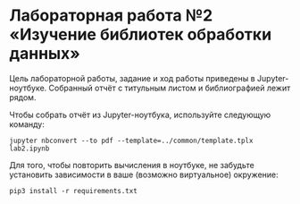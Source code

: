 # Лабораторная работа №2 «Изучение библиотек обработки данных»

Цель лабораторной работы, задание и ход работы приведены в Jupyter-ноутбуке. Собранный отчёт с титульным листом и библиографией лежит рядом.

Чтобы собрать отчёт из Jupyter-ноутбука, используйте следующую команду:

```
jupyter nbconvert --to pdf --template=../common/template.tplx lab2.ipynb
```

Для того, чтобы повторить вычисления в ноутбуке, не забудьте установить зависимости в ваше (возможно виртуальное) окружение:

```
pip3 install -r requirements.txt
```
